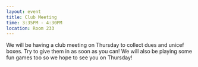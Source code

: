 ```yaml
---
layout: event
title: Club Meeting
time: 3:35PM - 4:30PM
location: Room 233
---
```

We will be having a club meeting on Thursday to collect dues and unicef boxes. Try to give them in as soon as you can! We will also be playing some fun games too so we hope to see you on Thursday!